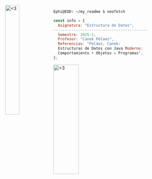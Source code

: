 <img src="https://i.pinimg.com/736x/7a/38/21/7a382162b05144212f0ff14435b3ade9.jpg" alt="<3" align= "left" width="30%" height="30%">


```zsh
Ephi@EDD: ~/my_readme $ neofetch
```
```javascript
const info = {
  Asignatura: "Estructura de Datos",
------------------------------------------
  Semestre: 2025-1,
  Profesor: "Canek Pélaez",
  Referencias: "Peláez, Canek:
  Estructuras de Datos con Java Moderno:
  Comportamiento + Objetos = Programas",
};

```
<img src="https://i.pinimg.com/564x/53/ff/a4/53ffa44130f027950999c450fde63414.jpg" alt="<3" align="center" width="40%" height="30%">


